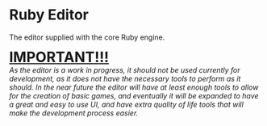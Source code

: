 # Ruby Editor

The editor supplied with the core Ruby engine.<br>

**<span style="font-size:2em;text-decoration:underline">IMPORTANT!!!</span>**<br>
*As the editor is a work in progress, it should not be used currently for development, as it does not have the necessary tools to perform as it should. In the near future the editor will have at least enough tools to allow for the creation of basic games, and eventually it will be expanded to have a great and easy to use UI, and have extra quality of life tools that will make the development process easier.*


